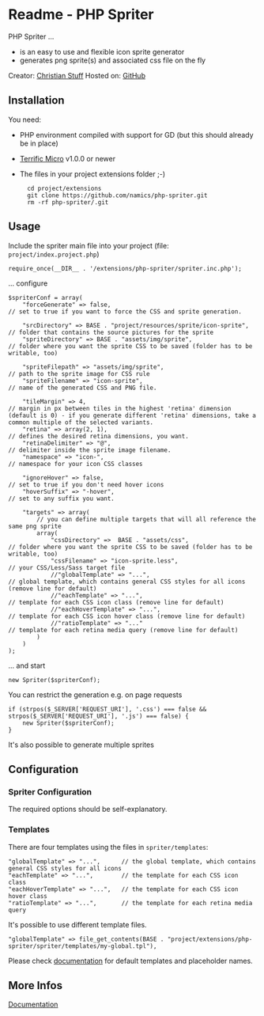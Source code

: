 # Readme - PHP Spriter

PHP Spriter ...

* is an easy to use and flexible icon sprite generator
* generates png sprite(s) and associated css file on the fly

Creator: [Christian Stuff](https://github.com/regaddi) 
Hosted on: [GitHub](http://namics.github.io/php-spriter/)

## Installation

You need:

* PHP environment compiled with support for GD (but this should already be in place)
* [Terrific Micro](http://namics.github.io/terrific-micro/) v1.0.0 or newer
* The files in your project extensions folder ;-)

        cd project/extensions
        git clone https://github.com/namics/php-spriter.git
        rm -rf php-spriter/.git

## Usage

Include the spriter main file into your project (file: `project/index.project.php`)

    require_once(__DIR__ . '/extensions/php-spriter/spriter.inc.php');

... configure

    $spriterConf = array(
        "forceGenerate" => false,                                              // set to true if you want to force the CSS and sprite generation.
    
        "srcDirectory" => BASE . "project/resources/sprite/icon-sprite",       // folder that contains the source pictures for the sprite
        "spriteDirectory" => BASE . "assets/img/sprite",                       // folder where you want the sprite CSS to be saved (folder has to be writable, too)
        
        "spriteFilepath" => "assets/img/sprite",                               // path to the sprite image for CSS rule
        "spriteFilename" => "icon-sprite",                                     // name of the generated CSS and PNG file.
        
        "tileMargin" => 4,                                                     // margin in px between tiles in the highest 'retina' dimension (default is 0) - if you generate different 'retina' dimensions, take a common multiple of the selected variants.
        "retina" => array(2, 1),                                               // defines the desired retina dimensions, you want.
        "retinaDelimiter" => "@",                                              // delimiter inside the sprite image filename.
        "namespace" => "icon-",                                                // namespace for your icon CSS classes
        
        "ignoreHover" => false,                                                // set to true if you don't need hover icons
        "hoverSuffix" => "-hover",                                             // set to any suffix you want.
        
        "targets" => array(
            // you can define multiple targets that will all reference the same png sprite
            array(
                "cssDirectory" =>  BASE . "assets/css",                        // folder where you want the sprite CSS to be saved (folder has to be writable, too)
                "cssFilename" => "icon-sprite.less",                           // your CSS/Less/Sass target file
                //"globalTemplate" => "...",                                   // global template, which contains general CSS styles for all icons (remove line for default)
                //"eachTemplate" => "...",                                     // template for each CSS icon class (remove line for default)
                //"eachHoverTemplate" => "...",                                // template for each CSS icon hover class (remove line for default)
                //"ratioTemplate" => "..."                                     // template for each retina media query (remove line for default)
            )
        )
    );

... and start

    new Spriter($spriterConf);

You can restrict the generation e.g. on page requests

    if (strpos($_SERVER['REQUEST_URI'], '.css') === false && strpos($_SERVER['REQUEST_URI'], '.js') === false) {
        new Spriter($spriterConf);
    }

It's also possible to generate multiple sprites

## Configuration

### Spriter Configuration

The required options should be self-explanatory.

### Templates

There are four templates using the files in `spriter/templates`:

    "globalTemplate" => "...",      // the global template, which contains general CSS styles for all icons
    "eachTemplate" => "...",        // the template for each CSS icon class
    "eachHoverTemplate" => "...",   // the template for each CSS icon hover class
    "ratioTemplate" => "...",       // the template for each retina media query

It's possible to use different template files.

    "globalTemplate" => file_get_contents(BASE . "project/extensions/php-spriter/spriter/templates/my-global.tpl"),

Please check [documentation](http://namics.github.io/php-spriter/) for default templates and placeholder names.

## More Infos

[Documentation](http://namics.github.io/php-spriter/)
